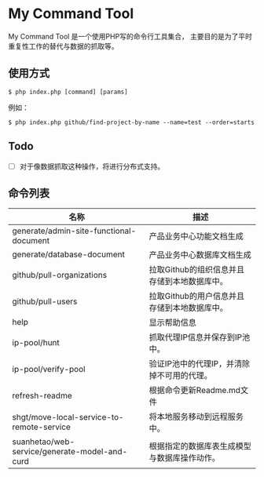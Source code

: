 # My Command Tool
My Command Tool 是一个使用PHP写的命令行工具集合， 主要目的是为了平时重复性工作的替代与数据的抓取等。

## 使用方式
```
$ php index.php [command] [params]
```

例如：

```
$ php index.php github/find-project-by-name --name=test --order=starts
```

## Todo
- [ ] 对于像数据抓取这种操作，将进行分布式支持。

## 命令列表
名称 | 描述
------------ | -------------
generate/admin-site-functional-document |  产品业务中心功能文档生成 
generate/database-document |  产品业务中心数据库文档生成 
github/pull-organizations |  拉取Github的组织信息并且存储到本地数据库中。 
github/pull-users |  拉取Github的用户信息并且存储到本地数据库中。 
help |  显示帮助信息 
ip-pool/hunt |  抓取代理IP信息并保存到IP池中。 
ip-pool/verify-pool |  验证IP池中的代理IP，并清除掉不可用的代理。 
refresh-readme |  根据命令更新Readme.md文件 
shgt/move-local-service-to-remote-service |  将本地服务移动到远程服务中。 
suanhetao/web-service/generate-model-and-curd |  根据指定的数据库表生成模型与数据库操作动作。 
